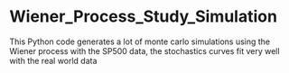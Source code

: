 # Wiener_Process_Study_Simulation
This Python code generates a lot of monte carlo simulations using the Wiener process with the SP500 data, the stochastics curves fit very well with the real world data 
